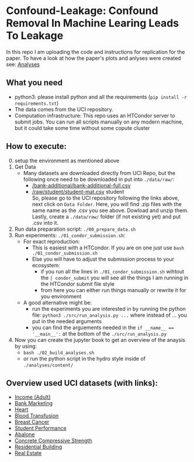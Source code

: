 # Confound-Leakage: Confound Removal In Machine Learing Leads To Leakage
In this repo I am uploading the code and instructions for replication for the paper. 
To have a look at how the paper's plots and anlyses were created see: [Analyses](https://juaml.github.io/ConfoundLeakage/)



## What you need 
* python3: please install python and all the requirements (`pip install -r requirements.txt`)
* The data comes from the UCI repository.
* Computation infrastructure: This repo uses an HTCondor server to submit jobs. You can run all scripts manually on any modern machine, but it could take some time without some copute cluster


## How to execute:
0. setup the environment as mentioned above
1. Get Data
    * Many datasets are downloaded directly from UCI Repo, but the following once need to be downloaded in put into `./data/raw/`:
        * [/bank-additional/bank-additional-full.csv](https://archive.ics.uci.edu/ml/datasets/Bank+Marketing)
        * [/raw/student/student-mat.csv](https://archive.ics.uci.edu/ml/datasets/Student+Performance)
        student   
   So, please go to the UCI repository following the links above, next click on `Data Folder`. Here, you will find .zip files with the same name as the .csv you see above. Dowload and unzip them. Lastly, create a `./data/raw/` folder (if not existing yet) and put .csv into it. 
2. Run data preparation script: `./00_prepare_data.sh`
3. Run experiments: `./01_condor_submission.sh`:    
    * For exact reproduction:
        * This is easiest with a HTCondor. If you are on one just use `bash ./01_condor_submission.sh`
        * Else you will have to adjust the submission process to your ecosystem:
            * if you run all the lines in `./01_condor_submission.sh` wihtout the `| condor_submit` you will see all the things I am running in the HTCondor submit file style
            * from here you can either run things manually or rewrite it for you environment
    * A good alternative might be:
        * run the experiments you are interested in by running the python file: `python3 ./src/run_analysis.py ...` where instead of ... you put in the needed arguments 
        * you can find the arguements needed in the `if __name__ == '__main__':` at the bottom of the `./src/run_analysis.py`
4. Now you can create the jupyter book to get an overview of the anaysis by using: 
    * `bash ./02_build_analyses.sh`
    * or run the python script in the hydro style inside of `./analyses/content/`
    
   
## Overview used UCI datasets (with links):
* [Income (Adult)]( https://archive.ics.uci.edu/ml/datasets/Adult)
* [Bank Marketing](https://archive.ics.uci.edu/ml/datasets/Bank+Marketing)
* [Heart](https://archive.ics.uci.edu/ml/datasets/heart+disease)
* [Blood Transfusion](https://archive.ics.uci.edu/ml/datasets/Blood+Transfusion+Service+Center)
* [Breast Cancer](https://archive.ics.uci.edu/ml/datasets/Breast+Cancer+Wisconsin+%28Diagnostic%29)
* [Student Performance](https://archive.ics.uci.edu/ml/datasets/Student+Performance)
* [Abalone](https://archive.ics.uci.edu/ml/datasets/Abalone)
* [Concrete Compressive Strength](https://archive.ics.uci.edu/ml/datasets/concrete+compressive+strength)
* [Residential Building](https://archive.ics.uci.edu/ml/datasets/Residential+Building+Data+Set)
* [Real Estate](https://archive.ics.uci.edu/ml/datasets/Real+estate+valuation+data+set)


